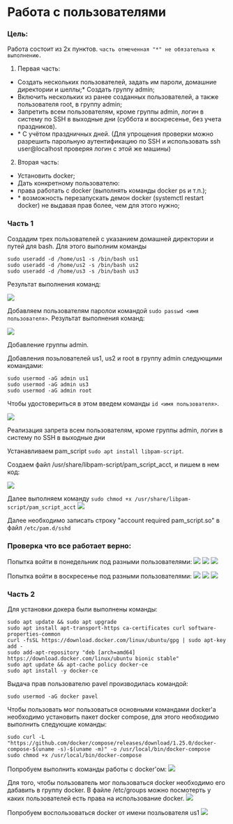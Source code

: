 # Работа с пользователями


### Цель:
Работа состоит из 2х пунктов. `часть отмеченная "*" не обязательна к выполнению.`
1. Первая часть:
* Создать нескольких пользователей, задать им пароли, домашние директории и шеллы;* Создать группу admin;
* Включить нескольких из ранее созданных пользователей, а также пользователя root, в группу admin;
* Запретить всем пользователям, кроме группы admin, логин в систему по SSH в выходные дни (суббота и воскресенье, без учета праздников).
* \* С учётом праздничных дней.
(Для упрощения проверки можно разрешить парольную аутентификацию по SSH и использовать ssh user@localhost проверяя логин с этой же машины)

2. Вторая часть:
* Установить docker;
* Дать конкретному пользователю:
* права работать с docker (выполнять команды docker ps и т.п.);
* \* возможность перезапускать демон docker (systemctl restart docker) не выдавая прав более, чем для этого нужно;


### Часть 1
Создадим трех пользователей с указанием домашней директории и путей для bash. 
Для этого выполним команды 
```
sudo useradd -d /home/us1 -s /bin/bash us1
sudo useradd -d /home/us2 -s /bin/bash us2
sudo useradd -d /home/us3 -s /bin/bash us3
```

Результат выполнения команд:

![](https://github.com/Pashayam/LinuxLab3/blob/main/images/1.png)


Добавляем пользователям паролои командой `sudo passwd <имя пользователя>`.
Результат выполнения команд:

![](https://github.com/Pashayam/LinuxLab3/blob/main/images/2.png)


Добавление группы admin.

Добавления позьлователей us1, us2 и root в группу admin следующими командами:
```
sudo usermod -aG admin us1
sudo usermod -aG admin us3
sudo usermod -aG admin root
```
Чтобы удостовериться в этом введем команды `id <имя пользователя>`.

![](https://github.com/Pashayam/LinuxLab3/blob/main/images/3.png)


Реализация запрета всем пользователям, кроме группы admin, логин в систему по SSH в выходные дни 

Устанавливаем pam_script `sudo apt install libpam-script`.

Создаем файл /usr/share/libpam-script/pam_script_acct, и пишем в нем код:

![](https://github.com/Pashayam/LinuxLab3/blob/main/images/5.png)

Далее выполняем команду `sudo chmod +x /usr/share/libpam-script/pam_script_acct`
![](https://github.com/Pashayam/LinuxLab3/blob/main/images/4.png)

Далее необходимо записать строку "account required pam_script.so" в файл `/etc/pam.d/sshd`


### Проверка что все работает верно:

Попытка войти в понедельник под разными пользователями:
![](https://github.com/Pashayam/LinuxLab3/blob/main/images/6.png)
![](https://github.com/Pashayam/LinuxLab3/blob/main/images/7.png)
![](https://github.com/Pashayam/LinuxLab3/blob/main/images/8.png)

Попытка войти в воскресенье под разными пользователями:
![](https://github.com/Pashayam/LinuxLab3/blob/main/images/9.png)
![](https://github.com/Pashayam/LinuxLab3/blob/main/images/10.png)
![](https://github.com/Pashayam/LinuxLab3/blob/main/images/11.png)


### Часть 2

Для установки докера были выполнены команды:
```
sudo apt update && sudo apt upgrade
sudo apt install apt-transport-https ca-certificates curl software-properties-common
curl -fsSL https://download.docker.com/linux/ubuntu/gpg | sudo apt-key add -
sudo add-apt-repository "deb [arch=amd64] https://download.docker.com/linux/ubuntu bionic stable"
sudo apt update && apt-cache policy docker-ce
sudo apt install -y docker-ce
```
Выдача прав пользователю pavel производилась командой: 
```
sudo usermod -aG docker pavel 
```
Чтобы пользовать мог пользоваться основными командами docker'a необходимо установить пакет docker compose, для этого необходимо выполнить следующие команды:

```
sudo curl -L "https://github.com/docker/compose/releases/download/1.25.0/docker-compose-$(uname -s)-$(uname -m)" -o /usr/local/bin/docker-compose
sudo chmod +x /usr/local/bin/docker-compose
```

Попробуем выполнить команды работы с docker'ом:
![](https://github.com/Pashayam/LinuxLab3/blob/main/images/14.png)

Для того, чтобы пользователь мог пользоваться docker необходимо его дабавить в группу docker.
В файле /etc/groups можно посмотерть у каких пользователей есть права на использование docker.
![](https://github.com/Pashayam/LinuxLab3/blob/main/images/12.png)

Попробуем воспользоваться docker от имени позльователя us1
![](https://github.com/Pashayam/LinuxLab3/blob/main/images/15.png)

